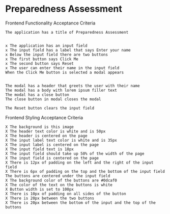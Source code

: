 # Preparedness Assessment
Frontend Functionality Acceptance Criteria

    The application has a title of Preparedness Assessment


    x The application has an input field
    x The input field has a label that says Enter your name
    x Below the input field there are two buttons
    x The first button says Click Me
    x The second button says Reset
    x The user can enter their name in the input field
    When the Click Me button is selected a modal appears


    The modal has a header that greets the user with their name
    The modal has a body with lorem ipsum filler text
    The modal has a close button
    The close button in modal closes the modal

    The Reset button clears the input field

Frontend Styling Acceptance Criteria

    X The background is this image
    X The header text color is white and is 50px
    X The header is centered on the page
    X The input label text color is white and is 35px
    X The input label is centered on the page
    X The input field text is 18px
    X The input field should take up 50% of the width of the page
    X The input field is centered on the page
    X There is 12px of padding on the left and the right of the input field
    X There is 6px of padding on the top and the bottom of the input field
    The buttons are centered under the input field
    X The background color of the buttons are #0dcaf0
    X The color of the text on the buttons is white
    X Button width is set to 100px
    X There is 10px of padding on all sides of the button
    X There is 20px between the two buttons
    X There is 20px between the bottom of the input and the top of the buttons
